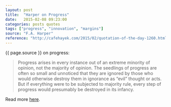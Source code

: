 ```yaml
---
layout: post
title:  "Harper on Progress"
date:   2015-02-08 09:23:00
categories: posts quotes
tags: ["progress", "innovation", "margins"]
source: "F.A. Harper"
reference: "http://cafehayek.com/2015/02/quotation-of-the-day-1260.html"
---
```


{{ page.source }} on progress:

> Progress arises in every instance out of an extreme minority of opinion, not the majority of opinion.  The seedlings of progress are often so small and unnoticed that they are ignored by those who would otherwise destroy them in ignorance as “evil” thought or acts.  But if everything were to be subjected to majority rule, every step of progress would presumably be destroyed in its infancy.

Read more [here]({{page.reference}}).
